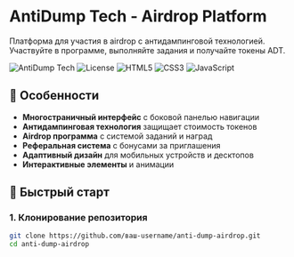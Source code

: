 # AntiDump Tech - Airdrop Platform

Платформа для участия в airdrop с антидампинговой технологией. Участвуйте в программе, выполняйте задания и получайте токены ADT.

![AntiDump Tech](https://img.shields.io/badge/Version-1.0.0-brightgreen.svg)
![License](https://img.shields.io/badge/License-MIT-blue.svg)
![HTML5](https://img.shields.io/badge/HTML5-E34F26?logo=html5&logoColor=white)
![CSS3](https://img.shields.io/badge/CSS3-1572B6?logo=css3&logoColor=white)
![JavaScript](https://img.shields.io/badge/JavaScript-F7DF1E?logo=javascript&logoColor=black)

## 🌟 Особенности

- **Многостраничный интерфейс** с боковой панелью навигации
- **Антидампинговая технология** защищает стоимость токенов
- **Airdrop программа** с системой заданий и наград
- **Реферальная система** с бонусами за приглашения
- **Адаптивный дизайн** для мобильных устройств и десктопов
- **Интерактивные элементы** и анимации

## 🚀 Быстрый старт

### 1. Клонирование репозитория

```bash
git clone https://github.com/ваш-username/anti-dump-airdrop.git
cd anti-dump-airdrop
